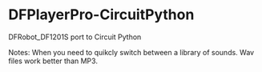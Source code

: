 # DFPlayerPro-CircuitPython
DFRobot_DF1201S port to Circuit Python

Notes: 
  When you need to quikcly switch between a library of sounds. Wav files work better than MP3.
